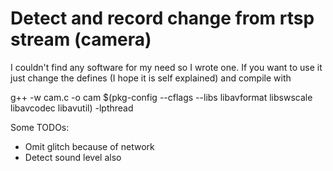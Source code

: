 # Detect and record change from rtsp stream (camera)
I couldn't find any software for my need so I wrote one. If you want to use it just change the defines (I hope it is self explained) and compile with 

g++ -w cam.c -o cam $(pkg-config --cflags --libs libavformat libswscale libavcodec libavutil) -lpthread

Some TODOs:
- Omit glitch because of network
- Detect sound level also
